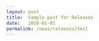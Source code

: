 ```yaml
---
layout: post
title:  Sample post for Releases
date:   2018-01-01
permalink: /news/releases/test
---
```

